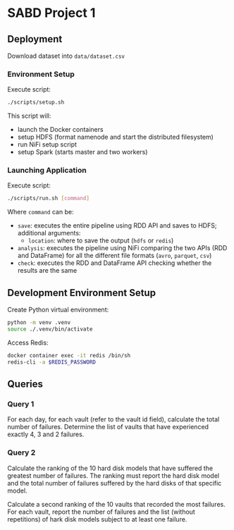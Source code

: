# SABD Project 1

## Deployment

Download dataset into `data/dataset.csv`

### Environment Setup

Execute script:

```bash
./scripts/setup.sh
```

This script will:

- launch the Docker containers
- setup HDFS (format namenode and start the distributed filesystem)
- run NiFi setup script
- setup Spark (starts master and two workers)

### Launching Application

Execute script:

```bash
./scripts/run.sh [command]
```

Where `command` can be:

- `save`: executes the entire pipeline using RDD API and saves to HDFS;
  additional arguments:
  - `location`: where to save the output (`hdfs` or `redis`)
- `analysis`: executes the pipeline using NiFi comparing the two APIs (RDD and
  DataFrame) for all the different file formats (`avro`, `parquet`, `csv`)
- `check`: executes the RDD and DataFrame API checking whether the results are
  the same

## Development Environment Setup

Create Python virtual environment:

```bash
python -m venv .venv
source ./.venv/bin/activate
```

Access Redis:

```bash
docker container exec -it redis /bin/sh
redis-cli -a $REDIS_PASSWORD
```

## Queries

### Query 1

For each day, for each vault (refer to the vault id field), calculate the total
number of failures. Determine the list of vaults that have experienced exactly
4, 3 and 2 failures.

### Query 2

Calculate the ranking of the 10 hard disk models that have suffered the greatest
number of failures. The ranking must report the hard disk model and the total
number of failures suffered by the hard disks of that specific model.

Calculate a second ranking of the 10 vaults that recorded the most failures.
For each vault, report the number of failures and the list (without repetitions)
of hark disk models subject to at least one failure.
